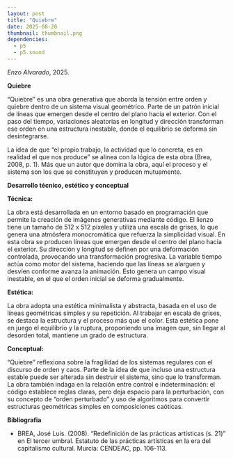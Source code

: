 ```yaml
---
layout: post
title: "Quiebre"
date: 2025-08-20
thumbnail: thumbnail.png
dependencies:
  - p5
  - p5.sound
---
```


<div id="div-sketch">
  <script type="text/javascript" src="sketch.js"></script>
</div>

_Enzo Alvarado_, 2025.

**Quiebre**

“Quiebre” es una obra generativa que aborda la tensión entre orden y quiebre dentro de un sistema visual geométrico. Parte de un patrón inicial de líneas que emergen desde el centro del plano hacia el exterior. Con el paso del tiempo, variaciones aleatorias en longitud y dirección transforman ese orden en una estructura inestable, donde el equilibrio se deforma sin desintegrarse.

La idea de que “el propio trabajo, la actividad que lo concreta, es en realidad el que nos produce” se alinea con la lógica de esta obra (Brea, 2008, p. 1). Más que un autor que domina la obra, aquí el proceso y el sistema son los que se constituyen y producen mutuamente.

**Desarrollo técnico, estético y conceptual**

**Técnica:**

La obra está desarrollada en un entorno basado en programación que permite la creación de imágenes generativas mediante código. El lienzo tiene un tamaño de 512 x 512 píxeles y utiliza una escala de grises, lo que genera una atmósfera monocromática que refuerza la simplicidad visual.
En esta obra se producen líneas que emergen desde el centro del plano hacia el exterior. Su dirección y longitud se definen por una deformación controlada, provocando una transformación progresiva. La variable tiempo actúa como motor del sistema, haciendo que las líneas se alarguen y desvíen conforme avanza la animación. Esto genera un campo visual inestable, en el que el orden inicial se deforma gradualmente.

**Estética:**

La obra adopta una estética minimalista y abstracta, basada en el uso de líneas geométricas simples y su repetición. Al trabajar en escala de grises, se destaca la estructura y el proceso más que el color.
Esta estética pone en juego el equilibrio y la ruptura, proponiendo una imagen que, sin llegar al desorden total, mantiene un grado de estructura.

**Conceptual:**

“Quiebre” reflexiona sobre la fragilidad de los sistemas regulares con el discurso de orden y caos. Parte de la idea de que incluso una estructura estable puede ser alterada sin destruir el sistema, sino que lo transforman.
La obra también indaga en la relación entre control e indeterminación: el código establece reglas claras, pero deja espacio para la perturbación, con su concepto de “orden perturbado” y uso de algoritmos para convertir estructuras geométricas simples en composiciones caóticas.

**Bibliografia**
- BREA, José Luis. (2008). “Redefinición de las prácticas artísticas (s. 21)” en El tercer umbral. Estatuto de las prácticas artísticas en la era del capitalismo cultural. Murcia: CENDEAC, pp. 106-113.